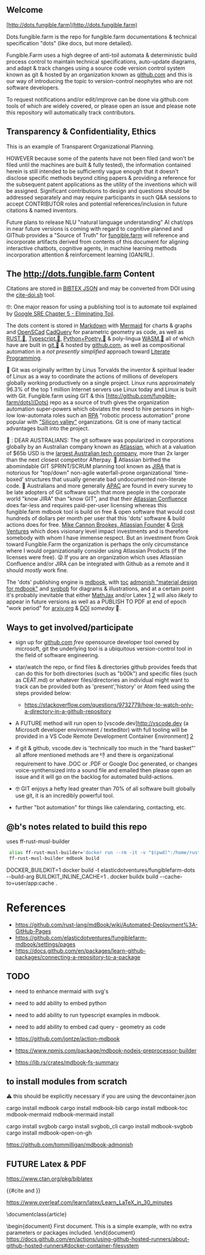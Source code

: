 
## Welcome

[http://dots.fungible.farm](http://dots.fungible.farm)


Dots.fungible.farm is the repo for fungible.farm documentations & technical specification "dots" (like docs, but more detailed). 

Fungible.Farm uses a high degree of anti-toil automata & deterministic build process control to maintain technical specifications,
auto-update diagrams, and adapt & track changes using a source code version control system known as git & hosted by an organization known as [github.com](http://github.com) and this is our way of introducing the topic to version-control neophytes who are not software developers.

To request notifications and/or edit/improve can be done via github.com tools of which are widely covered, or please open an issue and please note this repository will automatically track contributors. 

## Transparency &amp; Confidentiality, Ethics

This is an example of Transparent Organizational Planning.

HOWEVER because some of the patents have not been filed (and won't be filed until the machines are built & fully tested), the information contained herein is still intended to be sufficiently vague enough that it doesn't disclose specific methods beyond citing papers & providing a reference for the subsequent patent applications as the utility of the inventions which will be assigned.  Significant contributions to design and questions should be addressed separately and may require participants in such Q&A sessions to accept CONTRIBUTOR roles and potential references/inclusion in future citations &amp; named inventors.

Future plans to release NLU "natural language understanding" AI chat/ops in near future versions is coming with regard to cognitive planned and GIThub provides a "Source of Truth" for [fungible.farm](http://fungible.farm) will reference and incorporate artifacts derived from contents of this document for aligning interactive chatbots, cognitive agents, in machine learning methods incorporation attention & reinforcement learning (GAN/RL). 

##  The http://dots.fungible.farm Content

Citations are stored in [BIBTEX JSON](/b00k/bibliography.bib) and may be converted from DOI using the [cite-doi.sh](./cite-doi.sh) tool.

🤓: One major reason for using a publishing tool is to automate toil explained by [Google SRE Chapter 5 - Eliminating Toil](https://sre.google/sre-book/eliminating-toil/).


The dots content is stored in [Markdown](https://docs.github.com/en/get-started/writing-on-github/getting-started-with-writing-and-formatting-on-github/basic-writing-and-formatting-syntax) with 
[Mermaid](https://mermaid-js.github.io/mermaid/#/) for charts & graphs
and 
[OpenSCad](https://openscad.org/) [CadQuery](https://cadquery.readthedocs.io/en/latest/) for parametric geometry as code, as well as [RUST.🦀](https://github.com/rust-lang/rust), [Typescript.🦄](https://www.typescriptlang.org/), [Python+Poetry.🐍](https://python-poetry.org/) &amp; poly-lingua [WASM.🔮](https://webassembly.org/)   all of which have are built in [git.🐙](https://www.atlassian.com/git/tutorials/what-is-git) & hosted by [github.com](http://github.com), as well as compositional automation in a _not presently simplified_ approach toward
[Literate Programming](https://en.wikipedia.org/wiki/Literate_programming). 

🐧  Git was originally written by Linus Torvalds the inventor & spiritual leader of Linux as a way to coordinate the actions of millions of developers globally working productively on a single project.   Linux runs approximately 96.3% of the top 1 million Internet servers use Linux today and Linux is built with Git.  Fungible.farm using GIT & this [http://github.com/fungible-farm/dots](Dots) repo as a source of truth gives the organization automation super-powers which obviates the need to hire persons in high-low low-automata roles such an [RPA](https://www.cio.com/article/227908/what-is-rpa-robotic-process-automation-explained.html) "robotic process automation" prone popular with ["Silicon valley"](https://www.imdb.com/title/tt2575988/) organizations.  Git is one of many tactical advantages built into the project. 

🦘 : DEAR AUSTRALIANS: The git software was popularized in corporations globally by an Australian company known as [Atlassian](https://www.atlassian.com/git/tutorials/what-is-git), which at a valuation of $65b USD is the [largest Australian tech company](https://www.spaceship.com.au/learn/what-are-australias-biggest-tech-companies/), more than 2x larger than the next closest competitor Afterpay. 🐨  Atlassian birthed the abomindable GIT SPRINT/SCRUM planning tool known as [JIRA](https://www.atlassian.com/software/jira) that is notorious for "top/down" non-agile waterfall-prone organizational 'time-boxed' structures that usually generate bad undocumented non-literate code. 🤮 Australians and more generally [APAC](https://www.devopsinstitute.com/global-perspective-of-devops-particularly-in-the-apac-j-region-with-dheeraj-nayal-e11/) are found in every survey to be late adopters of Git software such that more people in the corporate world "know JIRA" than "know GIT", and that their [Atlassian Confluence](https://www.atlassian.com/software/confluence) does far-less and requires paid-per-user licensing whereas this fungible.farm mdbook tool is build on free & open software that would cost hundreds of dollars per month per user that this 'dots' software & build actions does for free.  [Mike Cannon Brookes, Atlassian Founder](https://en.wikipedia.org/wiki/Mike_Cannon-Brookes) &amp; [Grok Ventures](https://fundcomb.com/funds/grok-ventures) which does visionary level impact investments and is therefore somebody with whom I have immense respect.  But an investment from Grok toward Fungible.Farm the organization is perhaps the only circumstance where I would organizationally consider using Atlassian Products (if the licenses were free). 😜   If you are an organization which uses Atlassian Confluence and/or JIRA can be integrated with Github as a remote and it should *mostly* work fine. 

The 'dots' publishing engine is [mdbook](https://rust-lang.github.io/mdBook/), with [toc](https://github.com/badboy/mdbook-toc) [admonish "material design for mdbook"](https://tommilligan.github.io/mdbook-admonish/) and [svgbob](https://ivanceras.github.io/svgbob-editor/) for diagrams & illustrations, and at a certain point it's probably inevitable that either [MathJax](https://rust-lang.github.io/mdBook/format/mathjax.html) and/or Latex [1](https://latex-cookbook.net/) [2](https://www-cs-faculty.stanford.edu/~knuth/lp.html) will also *likely* to appear in future versions as well as a PUBLISH TO PDF at end of epoch "work period" for [arxiv.org](https://arxiv.org/) & [DOI](https://www.doi.org/registration_agencies.html) *someday* 🤞. 



## Ways to get involved/participate

* sign up for [github.com](https://github.com/) _free_ opensource developer tool owned by microsoft, git the underlying tool is a ubiquitous version-control tool in the field of software engineering. 

* star/watch the repo, or find files & directories github provides feeds that can do this for both directories (such as "b00k") and specific files (such as CEAT.md) or whatever files/directories an individual might want to track can be provided both as 'present','history' or Atom feed using the steps provided below:
    * https://stackoverflow.com/questions/9732779/how-to-watch-only-a-directory-in-a-github-repository
 
* A FUTURE method will run open to [vscode.dev]http://vscode.dev (a Microsoft developer environment / texteditor) with full tooling will be provided in a VS Code Remote Development Container Environment[1](https://code.visualstudio.com/docs/remote/remote-overview)
[2](https://github.com/fungible-farm/vscode-dev-containers)

* if git & github, vscode.dev is 'technically too much in the "hard basket"' all affore mentioned methods are 👎 and there is organizational requirement to have .DOC or .PDF or Google Doc generated, or changes voice-synthensized into a sound file and emailed then please open an issue and it will go on the backlog for automated build-actions. 

* 🤓 GIT enjoys a hefty lead greater than 70% of all software built globally use git, it is an incredibly powerful tool.

* further "bot automation" for things like calendaring, contacting, etc. 

## @b's notes related to build this repo


uses ff-rust-musl-builder

```bash
 alias ff-rust-musl-builder='docker run --rm -it -v "$(pwd)":/home/rust/src elasticdotventures/ff-rust-musl-builder'
 ff-rust-musl-builder mdbook build
```

DOCKER_BUILDKIT=1 docker build -t elasticdotventures/fungiblefarm-dots --build-arg BUILDKIT_INLINE_CACHE=1 .
 docker buildx build --cache-to=user/app:cache .


# References 
 * https://github.com/rust-lang/mdBook/wiki/Automated-Deployment%3A-GitHub-Pages
 * https://github.com/elasticdotventures/fungiblefarm-mdbook/settings/pages
 * https://docs.github.com/en/packages/learn-github-packages/connecting-a-repository-to-a-package



## TODO
* need to enhance mermaid with svg's
* need to add ability to embed python
* need to add ability to run typescript examples in mdbook. 
* need to add ability to embed cad query - geometry as code

* https://github.com/jontze/action-mdbook
* https://www.npmjs.com/package/mdbook-nodejs-preprocessor-builder
* https://lib.rs/crates/mdbook-fs-summary

## to install modules from scratch
⚠️ this should be explicitly necessary if you are using the devcontainer.json

cargo install mdbook
cargo install mdbook-bib
cargo install mdbook-toc mdbook-mermaid
mdbook-mermaid install

cargo install svgbob
cargo install svgbob_cli
cargo install mdbook-svgbob
cargo install mdbook-open-on-gh

https://github.com/tommilligan/mdbook-admonish


## FUTURE Latex & PDF

https://www.ctan.org/pkg/biblatex

{{#cite and }}

https://www.overleaf.com/learn/latex/Learn_LaTeX_in_30_minutes

\documentclass{article}

\begin{document}
First document. This is a simple example, with no 
extra parameters or packages included.
\end{document}
https://docs.github.com/en/actions/using-github-hosted-runners/about-github-hosted-runners#docker-container-filesystem


